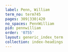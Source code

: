 ```yaml
---
label: Penn, William
term_no: term745
pages: 309|330|420
no_spaces: PennWilliam
pid: pennwilliam
order: '0755'
layout: generic_index_term
collection: index-headings
---
```

